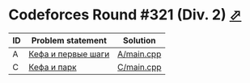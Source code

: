 # Codeforces Round #321 (Div. 2) [⬀](https://codeforces.com/contest/580)

| ID | Problem statement                                                    | Solution                 |
|----|----------------------------------------------------------------------|--------------------------|
| A  | [Кефа и первые шаги](https://codeforces.com/problemset/problem/580/A) | [A/main.cpp](A/main.cpp) |
| C  | [Кефа и парк](https://codeforces.com/problemset/problem/580/C)        | [C/main.cpp](C/main.cpp) |

